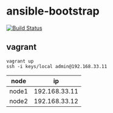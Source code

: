 # ansible-bootstrap

[![Build Status](https://travis-ci.org/nokamoto/ansible-bootstrap.svg?branch=master)](https://travis-ci.org/nokamoto/ansible-bootstrap)

## vagrant
```
vagrant up
ssh -i keys/local admin@192.168.33.11
```

| node | ip |
| --- | --- |
| node1 | 192.168.33.11 |
| node2 | 192.168.33.12 |
